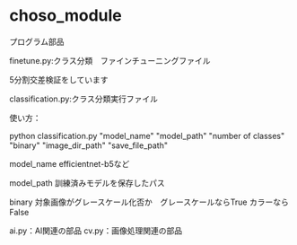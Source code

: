 # choso_module
プログラム部品

finetune.py:クラス分類　ファインチューニングファイル

5分割交差検証をしています

classification.py:クラス分類実行ファイル

使い方：

python classification.py "model_name" "model_path" "number of classes" "binary" "image_dir_path" "save_file_path"

model_name efficientnet-b5など

model_path 訓練済みモデルを保存したパス

binary 対象画像がグレースケール化否か　グレースケールならTrue カラーならFalse

ai.py：AI関連の部品
cv.py：画像処理関連の部品
